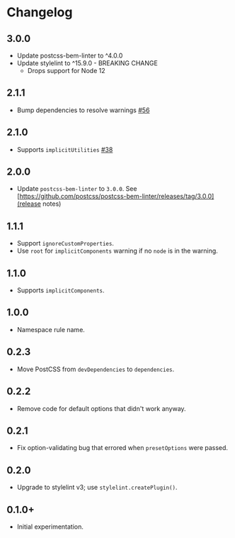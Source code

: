 # Changelog

## 3.0.0

- Update postcss-bem-linter to ^4.0.0
- Update stylelint to ^15.9.0 - BREAKING CHANGE
  - Drops support for Node 12

## 2.1.1

- Bump dependencies to resolve warnings [#56](https://github.com/simonsmith/stylelint-selector-bem-pattern/pull/56)

## 2.1.0

- Supports `implicitUtilities` [#38](https://github.com/simonsmith/stylelint-selector-bem-pattern/pull/38)

## 2.0.0

- Update `postcss-bem-linter` to `3.0.0`. See
  [https://github.com/postcss/postcss-bem-linter/releases/tag/3.0.0](release
  notes)

## 1.1.1

- Support `ignoreCustomProperties`.
- Use `root` for `implicitComponents` warning if no `node` is in the warning.

## 1.1.0

- Supports `implicitComponents`.

## 1.0.0

- Namespace rule name.

## 0.2.3

- Move PostCSS from `devDependencies` to `dependencies`.

## 0.2.2

- Remove code for default options that didn't work anyway.

## 0.2.1

- Fix option-validating bug that errored when `presetOptions` were passed.

## 0.2.0

- Upgrade to stylelint v3; use `stylelint.createPlugin()`.

## 0.1.0+

- Initial experimentation.
